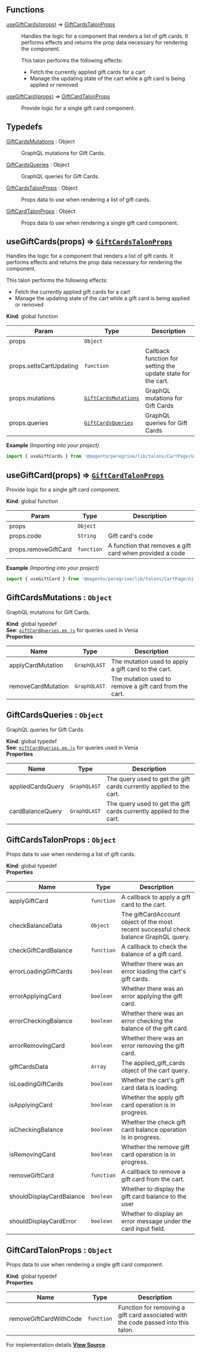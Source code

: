 ## Functions

<dl>
<dt><a href="#useGiftCards">useGiftCards(props)</a> ⇒ <inlineCode><a href="#GiftCardsTalonProps">GiftCardsTalonProps</a></inlineCode></dt>
<dd>

Handles the logic for a component that renders a list of gift cards.
It performs effects and returns the prop data necessary for rendering
the component.

This talon performs the following effects:

- Fetch the currently applied gift cards for a cart
- Manage the updating state of the cart while a gift card is being applied or removed

</dd>
<dt><a href="#useGiftCard">useGiftCard(props)</a> ⇒ <inlineCode><a href="#GiftCardTalonProps">GiftCardTalonProps</a></inlineCode></dt>
<dd>

Provide logic for a single gift card component.

</dd>
</dl>

## Typedefs

<dl>
<dt><a href="#GiftCardsMutations">GiftCardsMutations</a> : <inlineCode>Object</inlineCode></dt>
<dd>

GraphQL mutations for Gift Cards.

</dd>
<dt><a href="#GiftCardsQueries">GiftCardsQueries</a> : <inlineCode>Object</inlineCode></dt>
<dd>

GraphQL queries for Gift Cards.

</dd>
<dt><a href="#GiftCardsTalonProps">GiftCardsTalonProps</a> : <inlineCode>Object</inlineCode></dt>
<dd>

Props data to use when rendering a list of gift cards.

</dd>
<dt><a href="#GiftCardTalonProps">GiftCardTalonProps</a> : <inlineCode>Object</inlineCode></dt>
<dd>

Props data to use when rendering a single gift card component.

</dd>
</dl>

<a name="useGiftCards" id="useGiftCards"></a>

## useGiftCards(props) ⇒ [`GiftCardsTalonProps`](#GiftCardsTalonProps)

Handles the logic for a component that renders a list of gift cards.
It performs effects and returns the prop data necessary for rendering
the component.

This talon performs the following effects:

- Fetch the currently applied gift cards for a cart
- Manage the updating state of the cart while a gift card is being applied or removed

**Kind**: global function  

| Param | Type | Description |
| --- | --- | --- |
| props | `Object` |  |
| props.setIsCartUpdating | `function` | Callback function for setting the update state for the cart. |
| props.mutations | [`GiftCardsMutations`](#GiftCardsMutations) | GraphQL mutations for Gift Cards |
| props.queries | [`GiftCardsQueries`](#GiftCardsQueries) | GraphQL queries for Gift Cards |

**Example** *(Importing into your project)*  
```js
import { useGiftCards } from '@magento/peregrine/lib/talons/CartPage/GiftCards'
```
<a name="useGiftCard" id="useGiftCard"></a>

## useGiftCard(props) ⇒ [`GiftCardTalonProps`](#GiftCardTalonProps)

Provide logic for a single gift card component.

**Kind**: global function  

| Param | Type | Description |
| --- | --- | --- |
| props | `Object` |  |
| props.code | `String` | Gift card's code |
| props.removeGiftCard | `function` | A function that removes a gift card when provided a code |

**Example** *(Importing into your project)*  
```js
import { useGiftCard } from '@magento/peregrine/lib/talons/CartPage/GiftCards/useGiftCard';
```
<a name="GiftCardsMutations" id="GiftCardsMutations"></a>

## GiftCardsMutations : `Object`

GraphQL mutations for Gift Cards.

**Kind**: global typedef  
**See**: [`giftCardQueries.ee.js`](https://github.com/magento/pwa-studio/blob/develop/packages/venia-ui/lib/components/CartPage/GiftCards/giftCardQueries.js)
for queries used in Venia  
**Properties**

| Name | Type | Description |
| --- | --- | --- |
| applyCardMutation | `GraphQLAST` | The mutation used to apply a gift card to the cart. |
| removeCardMutation | `GraphQLAST` | The mutation used to remove a gift card from the cart. |

<a name="GiftCardsQueries" id="GiftCardsQueries"></a>

## GiftCardsQueries : `Object`

GraphQL queries for Gift Cards.

**Kind**: global typedef  
**See**: [`giftCardQueries.ee.js`](https://github.com/magento/pwa-studio/blob/develop/packages/venia-ui/lib/components/CartPage/GiftCards/giftCardQueries.js)
for queries used in Venia  
**Properties**

| Name | Type | Description |
| --- | --- | --- |
| appliedCardsQuery | `GraphQLAST` | The query used to get the gift cards currently applied to the cart. |
| cardBalanceQuery | `GraphQLAST` | The query used to get the gift cards currently applied to the cart. |

<a name="GiftCardsTalonProps" id="GiftCardsTalonProps"></a>

## GiftCardsTalonProps : `Object`

Props data to use when rendering a list of gift cards.

**Kind**: global typedef  
**Properties**

| Name | Type | Description |
| --- | --- | --- |
| applyGiftCard | `function` | A callback to apply a gift card to the cart. |
| checkBalanceData | `Object` | The giftCardAccount object of the most recent successful check balance GraphQL query. |
| checkGiftCardBalance | `function` | A callback to check the balance of a gift card. |
| errorLoadingGiftCards | `boolean` | Whether there was an error loading the cart's gift cards. |
| errorApplyingCard | `boolean` | Whether there was an error applying the gift card. |
| errorCheckingBalance | `boolean` | Whether there was an error checking the balance of the gift card. |
| errorRemovingCard | `boolean` | Whether there was an error removing the gift card. |
| giftCardsData | `Array` | The applied_gift_cards object of the cart query. |
| isLoadingGiftCards | `boolean` | Whether the cart's gift card data is loading. |
| isApplyingCard | `boolean` | Whether the apply gift card operation is in progress. |
| isCheckingBalance | `boolean` | Whether the check gift card balance operation is in progress. |
| isRemovingCard | `boolean` | Whether the remove gift card operation is in progress. |
| removeGiftCard | `function` | A callback to remove a gift card from the cart. |
| shouldDisplayCardBalance | `boolean` | Whether to display the gift card balance to the user |
| shouldDisplayCardError | `boolean` | Whether to display an error message under the card input field. |

<a name="GiftCardTalonProps" id="GiftCardTalonProps"></a>

## GiftCardTalonProps : `Object`

Props data to use when rendering a single gift card component.

**Kind**: global typedef  
**Properties**

| Name | Type | Description |
| --- | --- | --- |
| removeGiftCardWithCode | `function` | Function for removing a gift card associated with the code passed into this talon. |



For implementation details [**View Source**](https://github.com/magento/pwa-studio/blob/develop/packages/peregrine/lib/talons/CartPage/GiftCards/useGiftCards.js).
